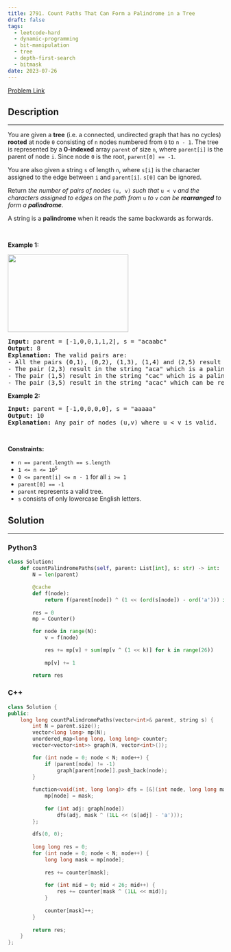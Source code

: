 ```yaml
---
title: 2791. Count Paths That Can Form a Palindrome in a Tree
draft: false
tags: 
  - leetcode-hard
  - dynamic-programming
  - bit-manipulation
  - tree
  - depth-first-search
  - bitmask
date: 2023-07-26
---
```


[Problem Link](https://leetcode.com/problems/count-paths-that-can-form-a-palindrome-in-a-tree/)

## Description

---
<p>You are given a <strong>tree</strong> (i.e. a connected, undirected graph that has no cycles) <strong>rooted</strong> at node <code>0</code> consisting of <code>n</code> nodes numbered from <code>0</code> to <code>n - 1</code>. The tree is represented by a <strong>0-indexed</strong> array <code>parent</code> of size <code>n</code>, where <code>parent[i]</code> is the parent of node <code>i</code>. Since node <code>0</code> is the root, <code>parent[0] == -1</code>.</p>

<p>You are also given a string <code>s</code> of length <code>n</code>, where <code>s[i]</code> is the character assigned to the edge between <code>i</code> and <code>parent[i]</code>. <code>s[0]</code> can be ignored.</p>

<p>Return <em>the number of pairs of nodes </em><code>(u, v)</code><em> such that </em><code>u &lt; v</code><em> and the characters assigned to edges on the path from </em><code>u</code><em> to </em><code>v</code><em> can be <strong>rearranged</strong> to form a <strong>palindrome</strong></em>.</p>

<p>A string is a <strong>palindrome</strong> when it reads the same backwards as forwards.</p>

<p>&nbsp;</p>
<p><strong class="example">Example 1:</strong></p>

<p><img alt="" src="https://assets.leetcode.com/uploads/2023/07/15/treedrawio-8drawio.png" style="width: 281px; height: 181px;" /></p>

<pre>
<strong>Input:</strong> parent = [-1,0,0,1,1,2], s = &quot;acaabc&quot;
<strong>Output:</strong> 8
<strong>Explanation:</strong> The valid pairs are:
- All the pairs (0,1), (0,2), (1,3), (1,4) and (2,5) result in one character which is always a palindrome.
- The pair (2,3) result in the string &quot;aca&quot; which is a palindrome.
- The pair (1,5) result in the string &quot;cac&quot; which is a palindrome.
- The pair (3,5) result in the string &quot;acac&quot; which can be rearranged into the palindrome &quot;acca&quot;.
</pre>

<p><strong class="example">Example 2:</strong></p>

<pre>
<strong>Input:</strong> parent = [-1,0,0,0,0], s = &quot;aaaaa&quot;
<strong>Output:</strong> 10
<strong>Explanation:</strong> Any pair of nodes (u,v) where u &lt; v is valid.
</pre>

<p>&nbsp;</p>
<p><strong>Constraints:</strong></p>

<ul>
	<li><code>n == parent.length == s.length</code></li>
	<li><code>1 &lt;= n &lt;= 10<sup>5</sup></code></li>
	<li><code>0 &lt;= parent[i] &lt;= n - 1</code> for all <code>i &gt;= 1</code></li>
	<li><code>parent[0] == -1</code></li>
	<li><code>parent</code> represents a valid tree.</li>
	<li><code>s</code> consists of only lowercase English letters.</li>
</ul>


## Solution

---
### Python3
``` py title='count-paths-that-can-form-a-palindrome-in-a-tree'
class Solution:
    def countPalindromePaths(self, parent: List[int], s: str) -> int:
        N = len(parent)

        @cache
        def f(node):
            return f(parent[node]) ^ (1 << (ord(s[node]) - ord('a'))) if node else 0
        
        res = 0
        mp = Counter()

        for node in range(N):
            v = f(node)

            res += mp[v] + sum(mp[v ^ (1 << k)] for k in range(26))
            
            mp[v] += 1

        return res

```
### C++
``` cpp title='count-paths-that-can-form-a-palindrome-in-a-tree'
class Solution {
public:
    long long countPalindromePaths(vector<int>& parent, string s) {
        int N = parent.size();
        vector<long long> mp(N);
        unordered_map<long long, long long> counter;
        vector<vector<int>> graph(N, vector<int>());

        for (int node = 0; node < N; node++) {
            if (parent[node] != -1) 
                graph[parent[node]].push_back(node);
        }
        
        function<void(int, long long)> dfs = [&](int node, long long mask) {
            mp[node] = mask;
            
            for (int adj: graph[node])
                dfs(adj, mask ^ (1LL << (s[adj] - 'a')));   
        };
        
        dfs(0, 0);
        
        long long res = 0;
        for (int node = 0; node < N; node++) {
            long long mask = mp[node];
            
            res += counter[mask];
            
            for (int mid = 0; mid < 26; mid++) {
                res += counter[mask ^ (1LL << mid)];
            }
            
            counter[mask]++;
        }
        
        return res;
    }
};


```

